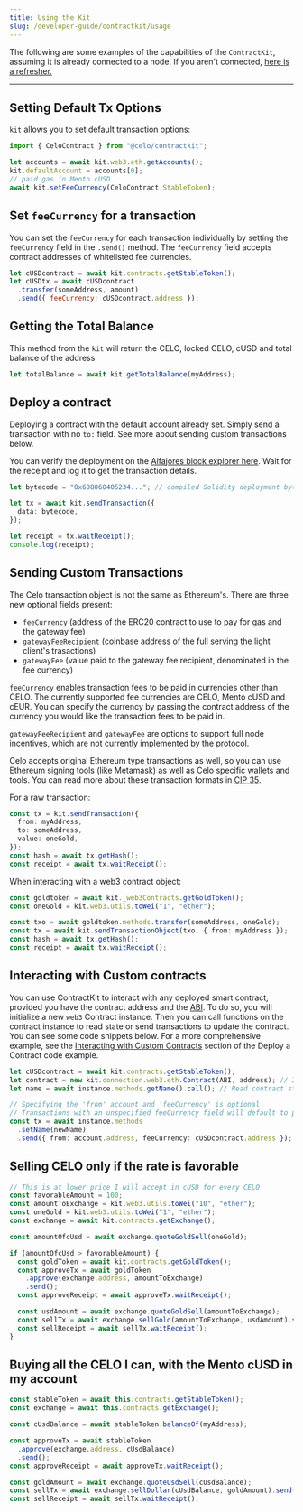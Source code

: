 ```yaml
---
title: Using the Kit
slug: /developer-guide/contractkit/usage
---
```


The following are some examples of the capabilities of the `ContractKit`, assuming it is already connected to a node. If you aren't connected, [here is a refresher.](/developer-resources/walkthroughs/hellocontracts.md#deploy-to-alfajores)

---

## Setting Default Tx Options

`kit` allows you to set default transaction options:

```ts
import { CeloContract } from "@celo/contractkit";

let accounts = await kit.web3.eth.getAccounts();
kit.defaultAccount = accounts[0];
// paid gas in Mento cUSD
await kit.setFeeCurrency(CeloContract.StableToken);
```

## Set `feeCurrency` for a transaction

You can set the `feeCurrency` for each transaction individually by setting the `feeCurrency` field in the `.send()` method. The `feeCurrency` field accepts contract addresses of whitelisted fee currencies.

```js
let cUSDcontract = await kit.contracts.getStableToken();
let cUSDtx = await cUSDcontract
  .transfer(someAddress, amount)
  .send({ feeCurrency: cUSDcontract.address });
```

## Getting the Total Balance

This method from the `kit` will return the CELO, locked CELO, cUSD and total balance of the address

```ts
let totalBalance = await kit.getTotalBalance(myAddress);
```

## Deploy a contract

Deploying a contract with the default account already set. Simply send a transaction with no `to:` field. See more about sending custom transactions below.

You can verify the deployment on the [Alfajores block explorer here](https://alfajores-blockscout.celo-testnet.org/). Wait for the receipt and log it to get the transaction details.

```ts
let bytecode = "0x608060405234..."; // compiled Solidity deployment bytecode

let tx = await kit.sendTransaction({
  data: bytecode,
});

let receipt = tx.waitReceipt();
console.log(receipt);
```

## Sending Custom Transactions

The Celo transaction object is not the same as Ethereum's. There are three new optional fields present:

- `feeCurrency` (address of the ERC20 contract to use to pay for gas and the gateway fee)
- `gatewayFeeRecipient` (coinbase address of the full serving the light client's trasactions)
- `gatewayFee` (value paid to the gateway fee recipient, denominated in the fee currency)

`feeCurrency` enables transaction fees to be paid in currencies other than CELO. The currently supported fee currencies are CELO, Mento cUSD and cEUR. You can specify the currency by passing the contract address of the currency you would like the transaction fees to be paid in.

`gatewayFeeRecipient` and `gatewayFee` are options to support full node incentives, which are not currently implemented by the protocol.

Celo accepts original Ethereum type transactions as well, so you can use Ethereum signing tools (like Metamask) as well as Celo specific wallets and tools. You can read more about these transaction formats in [CIP 35](https://github.com/celo-org/celo-proposals/blob/master/CIPs/cip-0035.md).

For a raw transaction:

```ts
const tx = kit.sendTransaction({
  from: myAddress,
  to: someAddress,
  value: oneGold,
});
const hash = await tx.getHash();
const receipt = await tx.waitReceipt();
```

When interacting with a web3 contract object:

```ts
const goldtoken = await kit._web3Contracts.getGoldToken();
const oneGold = kit.web3.utils.toWei("1", "ether");

const txo = await goldtoken.methods.transfer(someAddress, oneGold);
const tx = await kit.sendTransactionObject(txo, { from: myAddress });
const hash = await tx.getHash();
const receipt = await tx.waitReceipt();
```

## Interacting with Custom contracts

You can use ContractKit to interact with any deployed smart contract, provided you have the contract address and the [ABI](https://docs.soliditylang.org/en/latest/abi-spec.html). To do so, you will initialize a new `web3` Contract instance. Then you can call functions on the contract instance to read state or send transactions to update the contract. You can see some code snippets below. For a more comprehensive example, see the [Interacting with Custom Contracts](/developer-resources/walkthroughs/hello-contract-remote-node.md#interacting-with-custom-contracts) section of the Deploy a Contract code example.

```ts
let cUSDcontract = await kit.contracts.getStableToken();
let contract = new kit.connection.web3.eth.Contract(ABI, address); // Init a web3.js contract instance
let name = await instance.methods.getName().call(); // Read contract state

// Specifying the 'from' account and 'feeCurrency' is optional
// Transactions with an unspecified feeCurrency field will default to paying fees in CELO
const tx = await instance.methods
  .setName(newName)
  .send({ from: account.address, feeCurrency: cUSDcontract.address });
```

## Selling CELO only if the rate is favorable

```ts
// This is at lower price I will accept in cUSD for every CELO
const favorableAmount = 100;
const amountToExchange = kit.web3.utils.toWei("10", "ether");
const oneGold = kit.web3.utils.toWei("1", "ether");
const exchange = await kit.contracts.getExchange();

const amountOfcUsd = await exchange.quoteGoldSell(oneGold);

if (amountOfcUsd > favorableAmount) {
  const goldToken = await kit.contracts.getGoldToken();
  const approveTx = await goldToken
    .approve(exchange.address, amountToExchange)
    .send();
  const approveReceipt = await approveTx.waitReceipt();

  const usdAmount = await exchange.quoteGoldSell(amountToExchange);
  const sellTx = await exchange.sellGold(amountToExchange, usdAmount).send();
  const sellReceipt = await sellTx.waitReceipt();
}
```

## Buying all the CELO I can, with the Mento cUSD in my account

```ts
const stableToken = await this.contracts.getStableToken();
const exchange = await this.contracts.getExchange();

const cUsdBalance = await stableToken.balanceOf(myAddress);

const approveTx = await stableToken
  .approve(exchange.address, cUsdBalance)
  .send();
const approveReceipt = await approveTx.waitReceipt();

const goldAmount = await exchange.quoteUsdSell(cUsdBalance);
const sellTx = await exchange.sellDollar(cUsdBalance, goldAmount).send();
const sellReceipt = await sellTx.waitReceipt();
```
